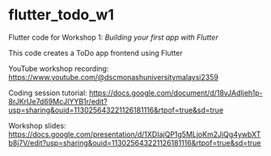 # flutter_todo_w1

Flutter code for Workshop 1: *Building your first app with Flutter*

This code creates a ToDo app frontend using Flutter

YouTube workshop recording: https://www.youtube.com/@dscmonashuniversitymalaysi2359

Coding session tutorial: https://docs.google.com/document/d/18vJAdIjeh1p-8rJKrUe7d69McJIYYB1r/edit?usp=sharing&ouid=113025643221126181116&rtpof=true&sd=true

Workshop slides: https://docs.google.com/presentation/d/1XDIajQP1g5MLjoKm2JiQg4ywbXTb8j7V/edit?usp=sharing&ouid=113025643221126181116&rtpof=true&sd=true
